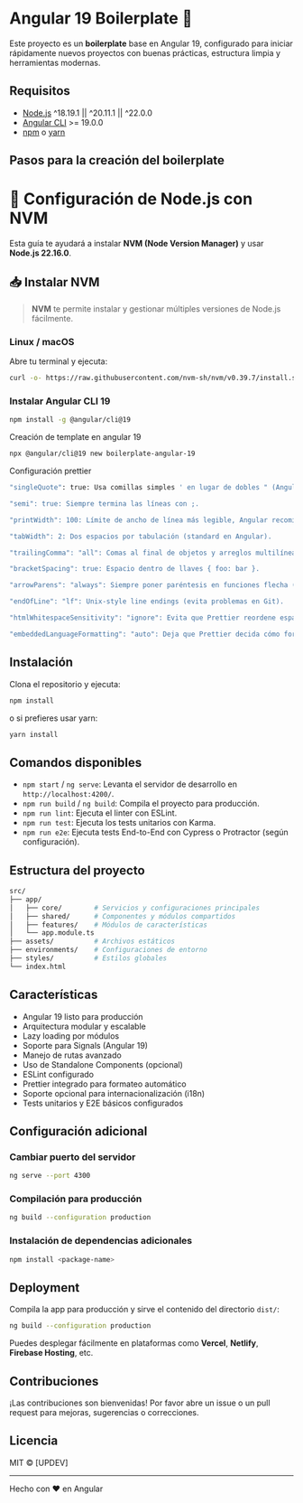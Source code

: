# Angular 19 Boilerplate 🚀

Este proyecto es un **boilerplate** base en Angular 19, configurado para iniciar rápidamente nuevos proyectos con buenas prácticas, estructura limpia y herramientas modernas.

## Requisitos

- [Node.js](https://nodejs.org/) ^18.19.1 || ^20.11.1 || ^22.0.0
- [Angular CLI](https://angular.io/cli) >= 19.0.0
- [npm](https://www.npmjs.com/) o [yarn](https://yarnpkg.com/)

## Pasos para la creación del boilerplate

# 🚀 Configuración de Node.js con NVM

Esta guía te ayudará a instalar **NVM (Node Version Manager)** y usar **Node.js 22.16.0**.

## 📥 Instalar NVM

> **NVM** te permite instalar y gestionar múltiples versiones de Node.js fácilmente.

### Linux / macOS

Abre tu terminal y ejecuta:

```bash
curl -o- https://raw.githubusercontent.com/nvm-sh/nvm/v0.39.7/install.sh | bash
```

### Instalar Angular CLI 19

```bash
npm install -g @angular/cli@19
```

Creación de template en angular 19

```bash
npx @angular/cli@19 new boilerplate-angular-19
```

Configuración prettier

```bash
"singleQuote": true: Usa comillas simples ' en lugar de dobles " (Angular CLI lo suele preferir).

"semi": true: Siempre termina las líneas con ;.

"printWidth": 100: Límite de ancho de línea más legible, Angular recomienda 100.

"tabWidth": 2: Dos espacios por tabulación (standard en Angular).

"trailingComma": "all": Comas al final de objetos y arreglos multilínea (más limpio para diffs).

"bracketSpacing": true: Espacio dentro de llaves { foo: bar }.

"arrowParens": "always": Siempre poner paréntesis en funciones flecha (x) => x.

"endOfLine": "lf": Unix-style line endings (evita problemas en Git).

"htmlWhitespaceSensitivity": "ignore": Evita que Prettier reordene espacios sensibles en HTML (útil para Angular templates).

"embeddedLanguageFormatting": "auto": Deja que Prettier decida cómo formatear el código embebido (por ejemplo en templates).
```


## Instalación

Clona el repositorio y ejecuta:

```bash
npm install
```

o si prefieres usar yarn:

```bash
yarn install
```

## Comandos disponibles

- `npm start` / `ng serve`: Levanta el servidor de desarrollo en `http://localhost:4200/`.
- `npm run build` / `ng build`: Compila el proyecto para producción.
- `npm run lint`: Ejecuta el linter con ESLint.
- `npm run test`: Ejecuta los tests unitarios con Karma.
- `npm run e2e`: Ejecuta tests End-to-End con Cypress o Protractor (según configuración).

## Estructura del proyecto

```bash
src/
├── app/
│   ├── core/        # Servicios y configuraciones principales
│   ├── shared/      # Componentes y módulos compartidos
│   ├── features/    # Módulos de características
│   └── app.module.ts
├── assets/          # Archivos estáticos
├── environments/    # Configuraciones de entorno
├── styles/          # Estilos globales
└── index.html
```

## Características

- Angular 19 listo para producción
- Arquitectura modular y escalable
- Lazy loading por módulos
- Soporte para Signals (Angular 19)
- Manejo de rutas avanzado
- Uso de Standalone Components (opcional)
- ESLint configurado
- Prettier integrado para formateo automático
- Soporte opcional para internacionalización (i18n)
- Tests unitarios y E2E básicos configurados

## Configuración adicional

### Cambiar puerto del servidor

```bash
ng serve --port 4300
```

### Compilación para producción

```bash
ng build --configuration production
```

### Instalación de dependencias adicionales

```bash
npm install <package-name>
```

## Deployment

Compila la app para producción y sirve el contenido del directorio `dist/`:

```bash
ng build --configuration production
```

Puedes desplegar fácilmente en plataformas como **Vercel**, **Netlify**, **Firebase Hosting**, etc.

## Contribuciones

¡Las contribuciones son bienvenidas! Por favor abre un issue o un pull request para mejoras, sugerencias o correcciones.

## Licencia

MIT © [UPDEV]

---

Hecho con ❤️ en Angular
